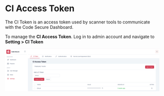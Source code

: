 # CI Access Token
The CI Token is an access token used by scanner tools to communicate with the Code Secure Dashboard.

To manage the **CI Access Token**. Log in to admin account and navigate to **Setting > CI Token**

![](../assets/images/setting_ci_token.png)